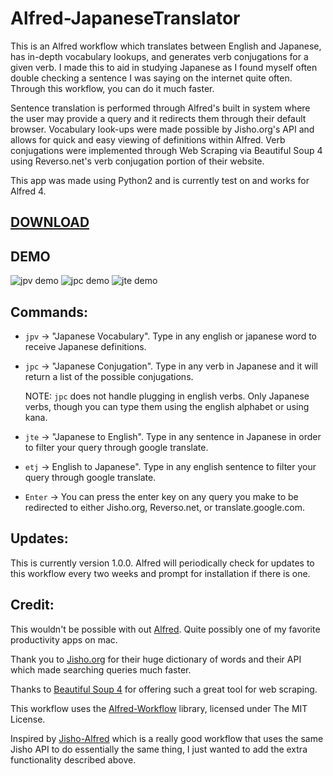 # Alfred-JapaneseTranslator

This is an Alfred workflow which translates between English and Japanese, has in-depth vocabulary lookups, and generates verb conjugations for a given verb. I made this to aid in studying Japanese as I found myself often
double checking a sentence I was saying on the internet quite often. Through this workflow, you can do it much faster. 

Sentence translation is performed through Alfred's built in system where the user may provide a query and it redirects them through their default browser. Vocabulary 
look-ups were made possible by Jisho.org's API and allows for quick and easy viewing of definitions within Alfred. Verb conjugations were implemented through 
Web Scraping via Beautiful Soup 4 using Reverso.net's verb conjugation portion of their website.

This app was made using Python2 and is currently test on and works for Alfred 4.

## **[DOWNLOAD](https://github.com/JustinDeOcampo/Alfred-JapaneseTranslator/releases/download/v1.0.0/Japanese-Translator.alfredworkflow)**

## DEMO

![jpv demo](https://media.giphy.com/media/jslTiSzo3k129SiAdL/giphy.gif)
![jpc demo](https://media.giphy.com/media/YSwEfXD7Y7JuWCYSYE/giphy.gif)
![jte demo](https://media.giphy.com/media/iIYp2v1eESRX9pVzAq/giphy.gif)
## Commands:
- `jpv` -> "Japanese Vocabulary". Type in any english or japanese word to receive Japanese definitions.

- `jpc` -> "Japanese Conjugation". Type in any verb in Japanese and it will return a list of the possible conjugations.
  
  NOTE: `jpc` does not handle plugging in english verbs. Only Japanese verbs, though you can type them using the english alphabet or using kana.
  
- `jte` -> "Japanese to English". Type in any sentence in Japanese in order to filter your query through google translate.

- `etj` -> English to Japanese". Type in any english sentence to filter your query through google translate.

- `Enter` -> You can press the enter key on any query you make to be redirected to either Jisho.org, Reverso.net, or translate.google.com.

## Updates:
This is currently version 1.0.0. Alfred will periodically check for updates to this workflow every two weeks and prompt for installation if there is one.

## Credit:
This wouldn't be possible with out [Alfred](https://www.alfredapp.com). Quite possibly one of my favorite productivity apps on mac.

Thank you to [Jisho.org](https://jisho.org) for their huge dictionary of words and their API which made searching queries much faster. 

Thanks to [Beautiful Soup 4](https://www.crummy.com/software/BeautifulSoup/bs4/doc/) for offering such a great tool for web scraping.

This workflow uses the [Alfred-Workflow](https://github.com/deanishe/alfred-workflow) library, licensed under The MIT License.

Inspired by [Jisho-Alfred](https://github.com/janclarin/jisho-alfred) which is a really good workflow that uses the same Jisho API to do essentially the same thing,
I just wanted to add the extra functionality described above. 


